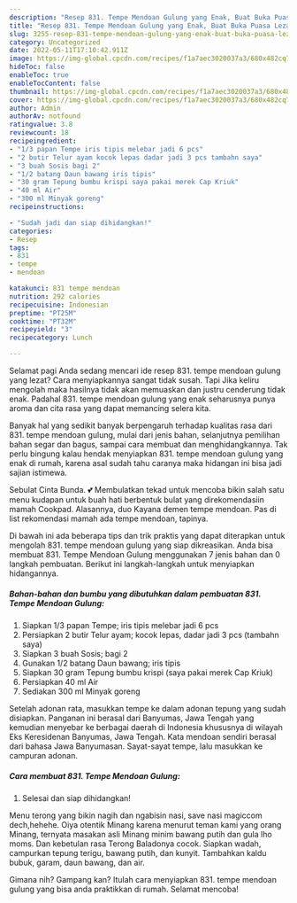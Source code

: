```yaml
---
description: "Resep 831. Tempe Mendoan Gulung yang Enak, Buat Buka Puasa Lezat"
title: "Resep 831. Tempe Mendoan Gulung yang Enak, Buat Buka Puasa Lezat"
slug: 3255-resep-831-tempe-mendoan-gulung-yang-enak-buat-buka-puasa-lezat
category: Uncategorized
date: 2022-05-11T17:10:42.911Z
image: https://img-global.cpcdn.com/recipes/f1a7aec3020037a3/680x482cq70/831-tempe-mendoan-gulung-foto-resep-utama.jpg
hideToc: false
enableToc: true
enableTocContent: false
thumbnail: https://img-global.cpcdn.com/recipes/f1a7aec3020037a3/680x482cq70/831-tempe-mendoan-gulung-foto-resep-utama.jpg
cover: https://img-global.cpcdn.com/recipes/f1a7aec3020037a3/680x482cq70/831-tempe-mendoan-gulung-foto-resep-utama.jpg
author: Admin
authorAv: notfound
ratingvalue: 3.8
reviewcount: 18
recipeingredient:
- "1/3 papan Tempe iris tipis melebar jadi 6 pcs"
- "2 butir Telur ayam kocok lepas dadar jadi 3 pcs tambahn saya"
- "3 buah Sosis bagi 2"
- "1/2 batang Daun bawang iris tipis"
- "30 gram Tepung bumbu krispi saya pakai merek Cap Kriuk"
- "40 ml Air"
- "300 ml Minyak goreng"
recipeinstructions:

- "Sudah jadi dan siap dihidangkan!"
categories:
- Resep
tags:
- 831
- tempe
- mendoan

katakunci: 831 tempe mendoan 
nutrition: 292 calories
recipecuisine: Indonesian
preptime: "PT25M"
cooktime: "PT32M"
recipeyield: "3"
recipecategory: Lunch

---
```



Selamat pagi Anda sedang mencari ide resep 831. tempe mendoan gulung yang lezat? Cara menyiapkannya sangat tidak susah. Tapi Jika keliru mengolah maka hasilnya tidak akan memuaskan dan justru cenderung tidak enak. Padahal 831. tempe mendoan gulung yang enak seharusnya punya aroma dan cita rasa yang dapat memancing selera kita.


Banyak hal yang sedikit banyak berpengaruh terhadap kualitas rasa dari 831. tempe mendoan gulung, mulai dari jenis bahan, selanjutnya pemilihan bahan segar dan bagus, sampai cara membuat dan menghidangkannya. Tak perlu bingung kalau hendak menyiapkan 831. tempe mendoan gulung yang enak di rumah, karena asal sudah tahu caranya maka hidangan ini bisa jadi sajian istimewa.

Sebulat Cinta Bunda. 💕 Membulatkan tekad untuk mencoba bikin salah satu menu kudapan untuk buah hati berbentuk bulat yang direkomendasiin mamah Cookpad. Alasannya, duo Kayana demen tempe mendoan. Pas di list rekomendasi mamah ada tempe mendoan, tapinya.


Di bawah ini ada beberapa tips dan trik praktis yang dapat diterapkan untuk mengolah 831. tempe mendoan gulung yang siap dikreasikan. Anda bisa membuat 831. Tempe Mendoan Gulung menggunakan 7 jenis bahan dan 0 langkah pembuatan. Berikut ini langkah-langkah untuk menyiapkan hidangannya.

<!--inarticleads1-->

##### Bahan-bahan dan bumbu yang dibutuhkan dalam pembuatan 831. Tempe Mendoan Gulung:

1. Siapkan 1/3 papan Tempe; iris tipis melebar jadi 6 pcs
1. Persiapkan 2 butir Telur ayam; kocok lepas, dadar jadi 3 pcs (tambahn saya)
1. Siapkan 3 buah Sosis; bagi 2
1. Gunakan 1/2 batang Daun bawang; iris tipis
1. Siapkan 30 gram Tepung bumbu krispi (saya pakai merek Cap Kriuk)
1. Persiapkan 40 ml Air
1. Sediakan 300 ml Minyak goreng


Setelah adonan rata, masukkan tempe ke dalam adonan tepung yang sudah disiapkan. Panganan ini berasal dari Banyumas, Jawa Tengah yang kemudian menyebar ke berbagai daerah di Indonesia khususnya di wilayah Eks Keresidenan Banyumas, Jawa Tengah. Kata mendoan sendiri berasal dari bahasa Jawa Banyumasan. Sayat-sayat tempe, lalu masukkan ke campuran adonan. 

<!--inarticleads2-->

##### Cara membuat 831. Tempe Mendoan Gulung:


1. Selesai dan siap dihidangkan!

Menu terong yang bikin nagih dan ngabisin nasi, save nasi magiccom dech,hehehe. Oiya otentik Minang karena menurut teman kami yang orang Minang, ternyata masakan asli Minang minim bawang putih dan gula lho moms. Dan kebetulan rasa Terong Baladonya cocok. Siapkan wadah, campurkan tepung terigu, bawang putih, dan kunyit. Tambahkan kaldu bubuk, garam, daun bawang, dan air. 

Gimana nih? Gampang kan? Itulah cara menyiapkan 831. tempe mendoan gulung yang bisa anda praktikkan di rumah. Selamat mencoba!

